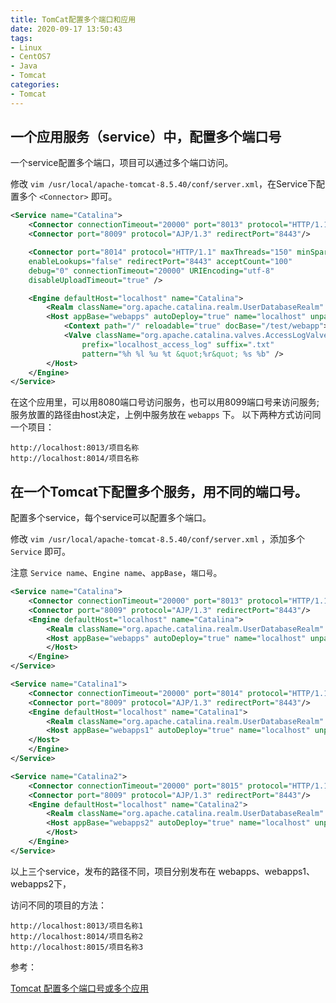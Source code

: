 ```yaml
---
title: TomCat配置多个端口和应用
date: 2020-09-17 13:50:43
tags:
- Linux
- CentOS7
- Java
- Tomcat
categories: 
- Tomcat
---
```


## 一个应用服务（service）中，配置多个端口号

一个service配置多个端口，项目可以通过多个端口访问。

修改 `vim /usr/local/apache-tomcat-8.5.40/conf/server.xml`，在Service下配置多个 `<Connector>` 即可。

```xml
<Service name="Catalina"> 
    <Connector connectionTimeout="20000" port="8013" protocol="HTTP/1.1" redirectPort="8443"/>
    <Connector port="8009" protocol="AJP/1.3" redirectPort="8443"/>

    <Connector port="8014" protocol="HTTP/1.1" maxThreads="150" minSpareThreads="25" maxSpareThreads="75"
    enableLookups="false" redirectPort="8443" acceptCount="100"
    debug="0" connectionTimeout="20000" URIEncoding="utf-8"
    disableUploadTimeout="true" />

    <Engine defaultHost="localhost" name="Catalina"> 
        <Realm className="org.apache.catalina.realm.UserDatabaseRealm" resourceName="UserDatabase"/> 
        <Host appBase="webapps" autoDeploy="true" name="localhost" unpackWARs="true" xmlNamespaceAware="false" xmlValidation="false">
            <Context path="/" reloadable="true" docBase="/test/webapp"></Context>
            <Valve className="org.apache.catalina.valves.AccessLogValve" directory="logs"
                prefix="localhost_access_log" suffix=".txt"
                pattern="%h %l %u %t &quot;%r&quot; %s %b" />
        </Host>
    </Engine>
</Service>
```

在这个应用里，可以用8080端口号访问服务，也可以用8099端口号来访问服务; 服务放置的路径由host决定，上例中服务放在 `webapps` 下。
以下两种方式访问同一个项目：

```
http://localhost:8013/项目名称
http://localhost:8014/项目名称
```

## 在一个Tomcat下配置多个服务，用不同的端口号。

配置多个service，每个service可以配置多个端口。

修改 `vim /usr/local/apache-tomcat-8.5.40/conf/server.xml` ，添加多个 `Service` 即可。

注意 `Service name`、`Engine name`、`appBase`，`端口号`。

```xml
<Service name="Catalina">
    <Connector connectionTimeout="20000" port="8013" protocol="HTTP/1.1" redirectPort="8443"/>
    <Connector port="8009" protocol="AJP/1.3" redirectPort="8443"/>
    <Engine defaultHost="localhost" name="Catalina">
        <Realm className="org.apache.catalina.realm.UserDatabaseRealm" resourceName="UserDatabase"/>
        <Host appBase="webapps" autoDeploy="true" name="localhost" unpackWARs="true" xmlNamespaceAware="false" xmlValidation="false">
        </Host>
    </Engine>
</Service>

<Service name="Catalina1">
    <Connector connectionTimeout="20000" port="8014" protocol="HTTP/1.1" redirectPort="8443"/>
    <Connector port="8009" protocol="AJP/1.3" redirectPort="8443"/>
    <Engine defaultHost="localhost" name="Catalina1">
        <Realm className="org.apache.catalina.realm.UserDatabaseRealm" resourceName="UserDatabase"/>
        <Host appBase="webapps1" autoDeploy="true" name="localhost" unpackWARs="true" xmlNamespaceAware="false" xmlValidation="false">
    </Host>
    </Engine>
</Service>

<Service name="Catalina2">
    <Connector connectionTimeout="20000" port="8015" protocol="HTTP/1.1" redirectPort="8443"/>
    <Connector port="8009" protocol="AJP/1.3" redirectPort="8443"/>
    <Engine defaultHost="localhost" name="Catalina2">
        <Realm className="org.apache.catalina.realm.UserDatabaseRealm" resourceName="UserDatabase"/>
        <Host appBase="webapps2" autoDeploy="true" name="localhost" unpackWARs="true" xmlNamespaceAware="false" xmlValidation="false">
        </Host>
    </Engine>
</Service>
```

以上三个service，发布的路径不同，项目分别发布在 webapps、webapps1、webapps2下，

访问不同的项目的方法：

```
http://localhost:8013/项目名称1
http://localhost:8014/项目名称2
http://localhost:8015/项目名称3
```

参考：

[Tomcat 配置多个端口号或多个应用](https://blog.csdn.net/u012972294/article/details/86536484)